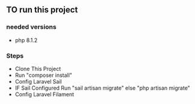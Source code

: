 ## TO run this project
### needed versions

- php 8.1.2


### Steps

- Clone This Project
- Run "composer install"
- Config Laravel Sail
- IF Sail Configured Run "sail artisan migrate"
else "php artisan migrate"
- Config Laravel Filament
